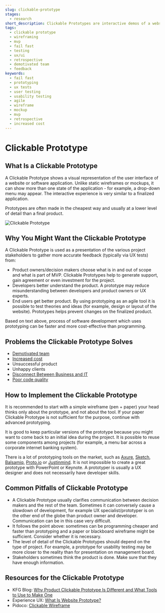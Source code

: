 ```yaml
---
slug: clickable-prototype
stages:
  - research
short_description: Clickable Prototypes are interactive demos of a website or software application. These are often used to gather feedback early in the project lifecycle, before the project goes into the final stage of development.
tags:
  - clickable prototype
  - wireframing
  - mvp
  - fail fast
  - testing
  - ux/ui
  - retrospective
  - demotivated team
  - feedback
keywords:
  - fail fast
  - prototyping
  - ux tests
  - user testing
  - usability testing
  - agile
  - wireframe
  - mockup
  - mvp
  - retrospective
  - increased cost
---
```


# Clickable Prototype

## What Is a Clickable Prototype

A Clickable Prototype shows a visual representation of the user interface of a website or software application. Unlike static wireframes or mockups, it can show more than one state of the application - for example, a drop-down menu may appear. The interactive experience is very similar to a finalized application.

Prototypes are often made in the cheapest way and usually at a lower level of detail than a final product.

![Clickable Prototype](/files/clickable_prototype.gif)

## Why You Might Want the Clickable Prototype

A Clickable Prototype is used as a presentation of the various project stakeholders to gather more accurate feedback (typically via UX tests) from:

-   Product owners/decision makers choose what is in and out of scope and what is part of MVP. Clickable Prototypes help to generate support, gain agreement or even investment for the project.
-   Developers better understand the product. A prototype may reduce misunderstanding between developers and product owners or UX experts.
-   End users get better product. By using prototyping as an agile tool it is possible to test theories and ideas (for example, design or layout of the website). Prototypes helps prevent changes on the finalized product.

Based on text above, process of software development which uses prototyping can be faster and more cost-effective than programming.

## Problems the Clickable Prototype Solves

-   [Demotivated team](/problems/demotivated-team)
-   [Increased cost](/problems/increased-cost)
-   Unsuccessful product
-   Unhappy clients
-   [Disconnect Between Business and IT](/problems/disconnect-between-business-adnd-it)
-   [Poor code quality](/problems/poor-code-quality)

## How to Implement the Clickable Prototype

It is recommended to start with a simple wireframe (pen + paper) your head thinks only about the prototype, and not about the tool. If your paper Clickable Prototype is not sufficient for the purpose, continue with advanced prototyping.

It is good to keep particular versions of the prototype because you might want to come back to an initial idea during the project. It is possible to reuse some components among projects (for example, a menu bar across a corporate internet banking system).

There is a lot of prototyping tools on the market, such as [Axure](https://www.axure.com/), [Sketch](https://www.sketchapp.com/), [Balsamiq](https://balsamiq.com/), [Proto.io](https://proto.io/) or [Justinmind](https://www.justinmind.com/). It is not impossible to create a great prototype with PowerPoint or Keynote. A prototyper is usually a UX designer and does not necessarily have developer skills.

## Common Pitfalls of Clickable Prototype

-   A Clickable Prototype usually clarifies communication between decision makers and the rest of the team. Sometimes it can conversely cause a slowdown of development, for example UX specialist/prototyper is on the other end of the globe than product owner and developer. Communication can be in this case very difficult.
-   It follows the point above: sometimes can be programming cheaper and faster than prototyping and a paper or blackboard wireframe might be sufficient. Consider whether it is necessary.
-   The level of detail of the Clickable Prototypes should depend on the type of project. For example, a prototype for usability testing may be more closer to the reality than for presentation on management board.
-   Stakeholders sometimes think the product is done. Make sure that they have enough information.

## Resources for the Clickable Prototype

-   KFG Blog: [Why Product Clickable Prototype Is Different and What Tools to Use to Make One](https://kfginternational.com/blog/product-clickable-prototype/)
-   Experience UX: [What Is Website Prototype?](https://www.experienceux.co.uk/faqs/what-is-a-website-prototype/)
-   Pidoco: [Clickable Wireframe](https://pidoco.com/en/help/ux/clickable-wireframe)

